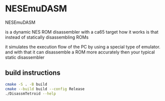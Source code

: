 # NESEmuDASM 

NESEmuDASM 

is a dynamic NES ROM disassembler with a ca65 target 
how it works is that instead of statically disassembling ROMs 

it simulates the execution flow of the PC by using a special type of emulator. and with that 
it can disassemble a ROM more accurately then your typical static disassembler

## build instructions 

```sh 
cmake -S . -B build 
cmake --build build --config Release
./DisassmTetroid --help
```

